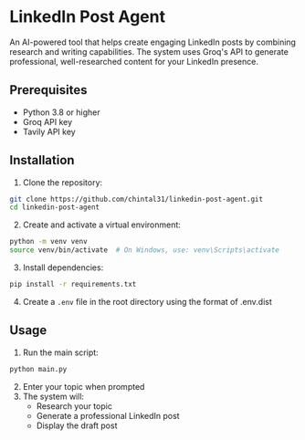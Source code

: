 # LinkedIn Post Agent

An AI-powered tool that helps create engaging LinkedIn posts by combining research and writing capabilities. The system uses Groq's API to generate professional, well-researched content for your LinkedIn presence.

## Prerequisites

- Python 3.8 or higher
- Groq API key
- Tavily API key

## Installation

1. Clone the repository:

```bash
git clone https://github.com/chintal31/linkedin-post-agent.git
cd linkedin-post-agent
```

2. Create and activate a virtual environment:

```bash
python -m venv venv
source venv/bin/activate  # On Windows, use: venv\Scripts\activate
```

3. Install dependencies:

```bash
pip install -r requirements.txt
```

4. Create a `.env` file in the root directory using the format of .env.dist

## Usage

1. Run the main script:

```bash
python main.py
```

2. Enter your topic when prompted
3. The system will:
   - Research your topic
   - Generate a professional LinkedIn post
   - Display the draft post
